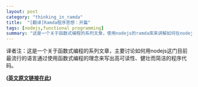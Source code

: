 ```yaml
---
layout: post
category: "thinking_in_ramda"
title:  "[翻译]Ramda程序思想：开篇"
tags: [nodejs,functional programming]
summary: "这是一个关于函数式编程的系列文章，使用nodejs的ramda库来讲解如何在nodejs这门目前最流行的语言实现函数式编程的理念。"
---
```


>
译者注：这是一个关于函数式编程的系列文章，主要讨论如何用nodejs这门目前最流行的语言通过使用函数式编程的理念来写出高可读性、健壮而简洁的程序代码。

**\([英文原文链接在此](http://randycoulman.com/blog/2016/05/24/thinking-in-ramda-getting-started/ "英文原文链接在此")\)**



